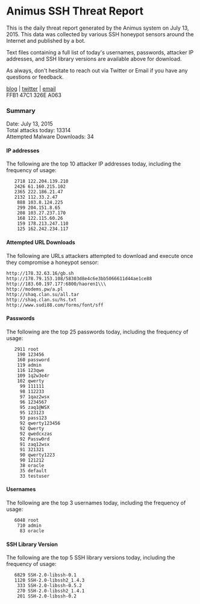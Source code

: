 # Animus SSH Threat Report

This is the daily threat report generated by the Animus system on July 13, 2015. This data was collected by various SSH honeypot sensors around the Internet and published by a bot.  

Text files containing a full list of today's usernames, passwords, attacker IP addresses, and SSH library versions are available above for download.  

As always, don't hesitate to reach out via Twitter or Email if you have any questions or feedback.  

[blog](http://morris.guru) | [twitter](https://twitter.com/andrew___morris) | [email](mailto:andrew@morris.guru)  
FFB1 47C1 326E A063  

### Summary

Date: July 13, 2015  
Total attacks today: 13314  
Attempted Malware Downloads: 34 

#### IP addresses
The following are the top 10 attacker IP addresses today, including the frequency of usage:
```
   2718 122.204.139.210
   2426 61.160.215.102
   2365 222.186.21.47
   2132 112.33.2.47
    888 103.8.124.225
    299 204.151.8.65
    208 103.27.237.170
    168 122.115.60.26
    159 178.213.247.110
    125 162.242.234.117
```

#### Attempted URL Downloads
The following are URLs attackers attempted to download and execute once they compromise a honeypot sensor:
```
http://178.32.63.16/gb.sh
http://178.79.153.108/58303d8e4c6e3bb5066611d44ae1ce88
http://183.60.197.177:6800/haoren1\\\
http://modems.pw/a.pl
http://shaq.clan.su/all.tar
http://shaq.clan.su/hs.txt
http://www.sudi88.com/forms/font/sff
```

#### Passwords
The following are the top 25 passwords today, including the frequency of usage:
```
   2911 root
    190 123456
    160 password
    119 admin
    116 123qwe
    109 1q2w3e4r
    102 qwerty
     99 111111
     98 112233
     97 1qaz2wsx
     96 1234567
     95 zaq1@WSX
     95 123123
     93 pass123
     92 qwerty123456
     92 Qwerty
     92 qwedcxzas
     92 Passw0rd
     91 zaq12wsx
     91 321321
     90 qwerty1223
     90 121212
     38 oracle
     35 default
     33 testuser
```

#### Usernames
The following are the top 3 usernames today, including the frequency of usage:
```
   6048 root
    710 admin
     83 oracle
```

#### SSH Library Version
The following are the top 5 SSH library versions today, including the frequency of usage:
```
   6829 SSH-2.0-libssh-0.1
   1120 SSH-2.0-libssh2_1.4.3
    333 SSH-2.0-libssh-0.5.2
    270 SSH-2.0-libssh2_1.4.1
    201 SSH-2.0-libssh-0.2
```

